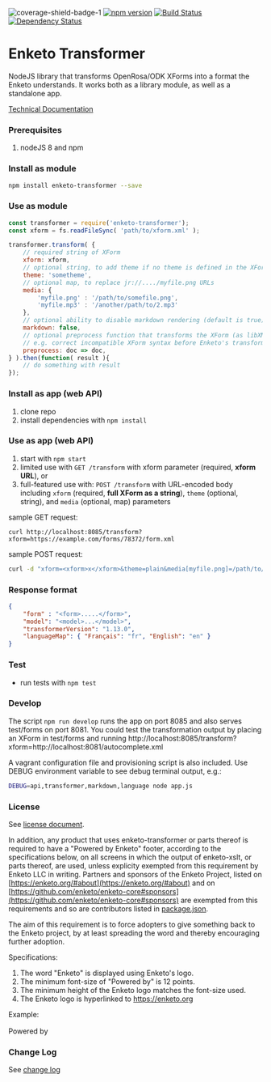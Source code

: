 ![coverage-shield-badge-1](https://img.shields.io/badge/coverage-97.56%25-brightgreen.svg)
[![npm version](https://badge.fury.io/js/enketo-transformer.svg)](http://badge.fury.io/js/enketo-transformer) [![Build Status](https://travis-ci.org/enketo/enketo-transformer.svg?branch=master)](https://travis-ci.org/enketo/enketo-transformer) [![Dependency Status](https://david-dm.org/enketo/enketo-transformer.svg)](https://david-dm.org/enketo/enketo-transformer)

Enketo Transformer
=================

NodeJS library that transforms OpenRosa/ODK XForms into a format the Enketo understands. It works both as a library module, as well as a standalone app.

[Technical Documentation](https://enketo.github.io/enketo-transformer/)

### Prerequisites

1. nodeJS 8 and npm

### Install as module

```bash
npm install enketo-transformer --save
```

### Use as module

```js
const transformer = require('enketo-transformer');
const xform = fs.readFileSync( 'path/to/xform.xml' );

transformer.transform( {
    // required string of XForm
    xform: xform,
    // optional string, to add theme if no theme is defined in the XForm
    theme: 'sometheme',
    // optional map, to replace jr://..../myfile.png URLs
    media: {
        'myfile.png' : '/path/to/somefile.png',
        'myfile.mp3' : '/another/path/to/2.mp3'
    },
    // optional ability to disable markdown rendering (default is true)
    markdown: false,
    // optional preprocess function that transforms the XForm (as libXMLJs object) to
    // e.g. correct incompatible XForm syntax before Enketo's transformation takes place
    preprocess: doc => doc,
} ).then(function( result ){
    // do something with result
});
```

### Install as app (web API)

1. clone repo
2. install dependencies with `npm install`

### Use as app (web API)

1. start with `npm start`
2. limited use with `GET /transform` with xform parameter (required, **xform URL**), or
3. full-featured use with: `POST /transform` with URL-encoded body including `xform` (required, **full XForm as a string**), `theme` (optional, string), and `media` (optional, map) parameters

sample GET request:
```
curl http://localhost:8085/transform?xform=https://example.com/forms/78372/form.xml
```

sample POST request:
```bash
curl -d "xform=<xform>x</xform>&theme=plain&media[myfile.png]=/path/to/somefile.png&media[this]=that" http://localhost:8085/transform
```

### Response format

```json
{
    "form" : "<form>.....</form>",
    "model": "<model>...</model>",
    "transformerVersion": "1.13.0",
    "languageMap": { "Français": "fr", "English": "en" }
}

```

### Test

* run tests with `npm test`

### Develop

The script `npm run develop` runs the app on port 8085 and also serves test/forms on port 8081. You could test the transformation output by placing an XForm in test/forms and running
http://localhost:8085/transform?xform=http://localhost:8081/autocomplete.xml

A vagrant configuration file and provisioning script is also included. Use DEBUG environment variable to see debug terminal output, e.g.:

```bash
DEBUG=api,transformer,markdown,language node app.js
```

### License

See [license document](./LICENSE). 

In addition, any product that uses enketo-transformer or parts thereof is required to have a "Powered by Enketo" footer, according to the specifications below, on all screens in which the output of enketo-xslt, or parts thereof, are used, unless explicity exempted from this requirement by Enketo LLC in writing. Partners and sponsors of the Enketo Project, listed on [https://enketo.org/#about](https://enketo.org/#about) and on [https://github.com/enketo/enketo-core#sponsors](https://github.com/enketo/enketo-core#sponsors) are exempted from this requirements and so are contributors listed in [package.json](./package.json).

The aim of this requirement is to force adopters to give something back to the Enketo project, by at least spreading the word and thereby encouraging further adoption.

Specifications:

1. The word "Enketo" is displayed using Enketo's logo.
2. The minimum font-size of "Powered by" is 12 points.
3. The minimum height of the Enketo logo matches the font-size used.
4. The Enketo logo is hyperlinked to https://enketo.org

Example:

Powered by <a href="https://enketo.org"><img height="16" style="height: 16px;" src="https://enketo.org/media/images/logos/enketo_bare_150x56.png" /></a>

### Change Log

See [change log](https://github.com/enketo/enketo-transformer/blob/master/CHANGELOG.md)
